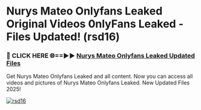 # Nurys Mateo Onlyfans Leaked Original Videos 0nlyFans Leaked - Files Updated! (rsd16)

<h3>🔴 CLICK HERE 🌐==►► <a href="https://tinyurl.com/2jnfzry5" rel="nofollow">Nurys Mateo Onlyfans Leaked Updated Files</a></h3>

Get Nurys Mateo Onlyfans Leaked and all content. Now you can access all videos and pictures of Nurys Mateo Onlyfans Leaked. New Updated Files 2025!

[![rsd16](https://i.imgur.com/GyGTBgg.gif)](https://tinyurl.com/2jnfzry5)
